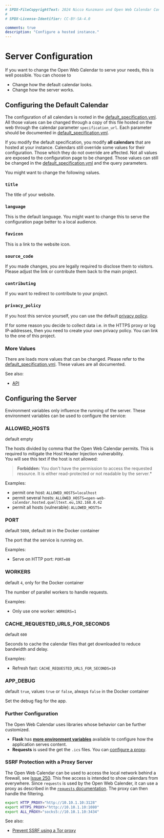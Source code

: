 ```yaml
---
# SPDX-FileCopyrightText: 2024 Nicco Kunzmann and Open Web Calendar Contributors <https://open-web-calendar.quelltext.eu/>
#
# SPDX-License-Identifier: CC-BY-SA-4.0

comments: true
description: "Configure a hosted instance."
---
```


# Server Configuration

If you want to change the Open Web Calendar to serve your needs, this is
well possible.
You can choose to

- Change how the default calendar looks.
- Change how the server works.

## Configuring the Default Calendar

The configuration of all calendars is rooted in the [default_specification.yml].
All those values can be changed through a copy of this file hosted on the web
through the calendar parameter `specification_url`.
Each parameter should be documented in [default_specification.yml].

If you modify the default specification, you modify **all calendars** that are hosted at your instance.
Calendars still override some values for their configuration.
Those which they do not override are affected.
Not all values are exposed to the configuration page to be changed.
Those values can still be changed in the [default_specification.yml] and the query parameters.

You might want to change the following values.

### `title`

The title of your website.

### `language`

This is the default language.
You might want to change this to serve the configuration page better to a
local audience.

### `favicon`

This is a link to the website icon.

### `source_code`

If you made changes, you are legally required to disclose them to visitors.
Please adjust the link or contribute them back to the main project.

### `contributing`

If you want to redirect to contribute to your project.

### `privacy_policy`

If you host this service yourself, you can use the default [privacy policy][privacy-policy].

If for some reason you decide to collect data i.e. in the HTTPS proxy
or log IP-addresses, then you need to create your own privacy policy.
You can link to the one of this project.

### More Values

There are loads more values that can be changed.
Please refer to the [default_specification.yml].
These values are all documented.

[default_specification.yml]: https://github.com/niccokunzmann/open-web-calendar/blob/master/open_web_calendar/default_specification.yml
[privacy-policy]: ../privacy-policy

See also:

- [API](../../dev/api)

## Configuring the Server

Environment variables only influence the running of the server.
These environment variables can be used to configure the service:

### ALLOWED_HOSTS

default empty

The hosts divided by comma that the Open Web Calendar permits.
This is required to mitigate the Host Header Injection vulnerability.  
You will see this text if the host is not allowed:

> **Forbidden:**
> You don't have the permission to access the requested resource. It is either read-protected or not readable by the server.*  

Examples:

- permit one host: `ALLOWED_HOSTS=localhost`
- permit several hosts: `ALLOWED_HOSTS=open-web-calendar.hosted.quelltext.eu,192.168.0.42`
- permit all hosts (vulnerable): `ALLOWED_HOSTS=`

### PORT

default `5000`, default `80` in the Docker container  

The port that the service is running on.

Examples:

- Serve on HTTP port: `PORT=80`

### WORKERS

default `4`, only for the Docker container

The number of parallel workers to handle requests.

Examples:

- Only use one worker: `WORKERS=1`

### CACHE_REQUESTED_URLS_FOR_SECONDS

default `600`

Seconds to cache the calendar files that get downloaded to reduce bandwidth and delay.

Examples:

- Refresh fast: `CACHE_REQUESTED_URLS_FOR_SECONDS=10`


### APP_DEBUG

default `true`, values `true` or `false`, always `false` in the Docker container

Set the debug flag for the app.

### Further Configuration

The Open Web Calendar uses libraries whose behavior can be further customized.

- **Flask** has **[more environment variables](https://flask.palletsprojects.com/en/3.0.x/config/)** available to configure how the application serves content.
- **Requests** is used the get the `.ics` files. You can [configure a proxy](#ssrf-protection-with-a-proxy-server).

### SSRF Protection with a Proxy Server

The Open Web Calendar can be used to access the local network behind a firewall,
see [Issue 250](https://github.com/niccokunzmann/open-web-calendar/issues/250).
This free access is intended to show calendars from everywhere.
Since `requests` is used by the Open Web Calender,
it can use a proxy as described in the
[`requests` documentation](https://requests.readthedocs.io/en/latest/user/advanced/#proxies).
The proxy can then handle the filtering.

```sh
export HTTP_PROXY="http://10.10.1.10:3128"
export HTTPS_PROXY="http://10.10.1.10:1080"
export ALL_PROXY="socks5://10.10.1.10:3434"
```

See also:

- [Prevent SSRF using a Tor proxy](../docker#preventing-ssrf-attacks-using-a-tor-proxy)
